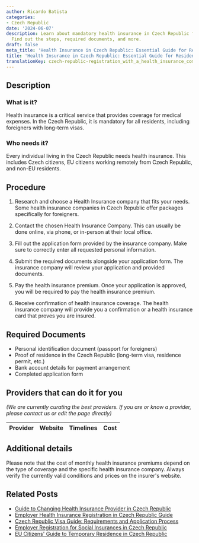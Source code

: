 ```yaml
---
author: Ricardo Batista
categories:
- Czech Republic
date: '2024-06-07'
description: Learn about mandatory health insurance in Czech Republic for all residents.
  Find out the steps, required documents, and more.
draft: false
meta_title: 'Health Insurance in Czech Republic: Essential Guide for Residents'
title: 'Health Insurance in Czech Republic: Essential Guide for Residents'
translationKey: czech-republic-registration_with_a_health_insurance_company
---
```


## Description
### What is it?
Health insurance is a critical service that provides coverage for medical expenses. In the Czech Republic, it is mandatory for all residents, including foreigners with long-term visas.

### Who needs it?
Every individual living in the Czech Republic needs health insurance. This includes Czech citizens, EU citizens working remotely from Czech Republic, and non-EU residents.

## Procedure

1. Research and choose a Health Insurance company that fits your needs. Some health insurance companies in Czech Republic offer packages specifically for foreigners.

2. Contact the chosen Health Insurance Company. This can usually be done online, via phone, or in-person at their local office.

3. Fill out the application form provided by the insurance company. Make sure to correctly enter all requested personal information.

4. Submit the required documents alongside your application form. The insurance company will review your application and provided documents.

5. Pay the health insurance premium. Once your application is approved, you will be required to pay the health insurance premium.

6. Receive confirmation of health insurance coverage. The health insurance company will provide you a confirmation or a health insurance card that proves you are insured.

## Required Documents

- Personal identification document (passport for foreigners) 
- Proof of residence in the Czech Republic (long-term visa, residence permit, etc.)
- Bank account details for payment arrangement
- Completed application form

## Providers that can do it for you

_(We are currently curating the best providers. If you are or know a provider, please contact us or edit the page directly)_

| Provider        |     Website     |     Timelines    |       Cost      |
| :-------------: | :-------------: |  :-------------: | :-------------: |

## Additional details
Please note that the cost of monthly health insurance premiums depend on the type of coverage and the specific health insurance company. Always verify the currently valid conditions and prices on the insurer's website.


## Related Posts

- [Guide to Changing Health Insurance Provider in Czech Republic](https://tramitit.com/guides/czech-republic/change_of_health_insurance_company/)
- [Employer Health Insurance Registration in Czech Republic Guide](https://tramitit.com/guides/czech-republic/employer_registration_for_health_insurance/)
- [Czech Republic Visa Guide: Requirements and Application Process](https://tramitit.com/guides/czech-republic/application_for_visa/)
- [Employer Registration for Social Insurances in Czech Republic](https://tramitit.com/guides/czech-republic/employer_registration_for_social_insurance/)
- [EU Citizens' Guide to Temporary Residence in Czech Republic](https://tramitit.com/guides/czech-republic/residence_registration_for_eu_citizens/)